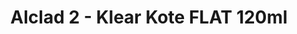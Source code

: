 ---
layout: product
title: "Alclad 2 - Klear Kote FLAT 120ml"
price: "TBA" 
desc: "Metalizer boja"
img_path: "/assets/img/ALC314.webp"
brand: "N/A"
available: false
special_offer: false
new: false
soon: false
cat: "040000"
subcat: "040300"
subsubcat: "0N/A"
sifra: "ALC314"
popular: false
spec: false
---
